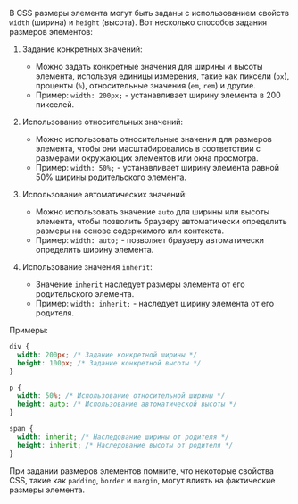 В CSS размеры элемента могут быть заданы с использованием свойств `width` (ширина) и `height` (высота). Вот несколько способов задания размеров элементов:

1. Задание конкретных значений:
   - Можно задать конкретные значения для ширины и высоты элемента, используя единицы измерения, такие как пиксели (`px`), проценты (`%`), относительные значения (`em`, `rem`) и другие.
   - Пример: `width: 200px;` - устанавливает ширину элемента в 200 пикселей.

2. Использование относительных значений:
   - Можно использовать относительные значения для размеров элемента, чтобы они масштабировались в соответствии с размерами окружающих элементов или окна просмотра.
   - Пример: `width: 50%;` - устанавливает ширину элемента равной 50% ширины родительского элемента.

3. Использование автоматических значений:
   - Можно использовать значение `auto` для ширины или высоты элемента, чтобы позволить браузеру автоматически определить размеры на основе содержимого или контекста.
   - Пример: `width: auto;` - позволяет браузеру автоматически определить ширину элемента.

4. Использование значения `inherit`:
   - Значение `inherit` наследует размеры элемента от его родительского элемента.
   - Пример: `width: inherit;` - наследует ширину элемента от его родителя.

Примеры:
```css
div {
  width: 200px; /* Задание конкретной ширины */
  height: 100px; /* Задание конкретной высоты */
}

p {
  width: 50%; /* Использование относительной ширины */
  height: auto; /* Использование автоматической высоты */
}

span {
  width: inherit; /* Наследование ширины от родителя */
  height: inherit; /* Наследование высоты от родителя */
}
```

При задании размеров элементов помните, что некоторые свойства CSS, такие как `padding`, `border` и `margin`, могут влиять на фактические размеры элемента.